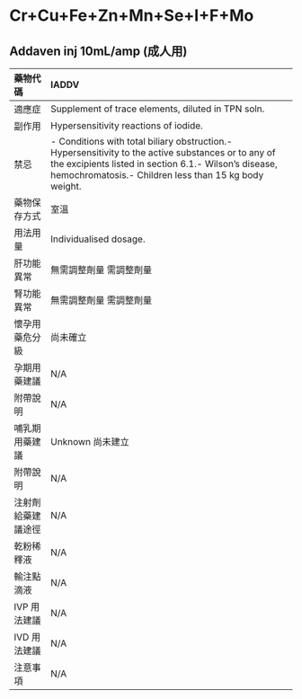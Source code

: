 # Cr+Cu+Fe+Zn+Mn+Se+I+F+Mo

## Addaven inj 10mL/amp (成人用)

| 藥物代碼           | IADDV                                                                                                                                                                                                                 |
|:-------------------|:----------------------------------------------------------------------------------------------------------------------------------------------------------------------------------------------------------------------|
| 適應症             | Supplement of trace elements, diluted in TPN soln.                                                                                                                                                                    |
| 副作用             | Hypersensitivity reactions of iodide.                                                                                                                                                                                 |
| 禁忌               | - Conditions with total biliary obstruction.- Hypersensitivity to the active substances or to any of the excipients listed in section 6.1.- Wilson’s disease, hemochromatosis.- Children less than 15 kg body weight. |
| 藥物保存方式       | 室溫                                                                                                                                                                                                                  |
| 用法用量           | Individualised dosage.                                                                                                                                                                                                |
| 肝功能異常         | 無需調整劑量  需調整劑量                                                                                                                                                                                              |
| 腎功能異常         | 無需調整劑量  需調整劑量                                                                                                                                                                                              |
| 懷孕用藥危分級     | 尚未確立                                                                                                                                                                                                              |
| 孕期用藥建議       | N/A                                                                                                                                                                                                                   |
| 附帶說明           | N/A                                                                                                                                                                                                                   |
| 哺乳期用藥建議     | Unknown 尚未建立                                                                                                                                                                                                      |
| 附帶說明           | N/A                                                                                                                                                                                                                   |
| 注射劑給藥建議途徑 | N/A                                                                                                                                                                                                                   |
| 乾粉稀釋液         | N/A                                                                                                                                                                                                                   |
| 輸注點滴液         | N/A                                                                                                                                                                                                                   |
| IVP 用法建議       | N/A                                                                                                                                                                                                                   |
| IVD 用法建議       | N/A                                                                                                                                                                                                                   |
| 注意事項           | N/A                                                                                                                                                                                                                   |

